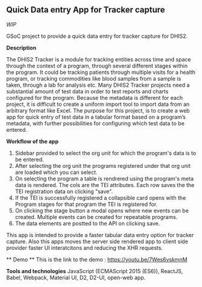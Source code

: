 
## Quick Data entry App for Tracker capture 

*WIP*

GSoC project to provide a quick data entry for tracker capture for DHIS2.

**Description**

The DHIS2 Tracker is a module for tracking entities across time and space through the context of a program, through several different stages within the program. It could be tracking patients through multiple visits for a health program, or tracking commodities like blood samples from a sample is taken, through a lab for analysis etc. Many DHIS2 Tracker projects need a substantial amount of test data in order to test reports and charts configured for the program. Because the metadata is different for each project, it is difficult to create a uniform import tool to import data from an arbitrary format like Excel. The purpose for this project, is to create a web app for quick entry of test data in a tabular format based on a program’s metadata, with further possibilities for configuring which test data to be entered.

**Workflow of the app**

1. Sidebar provided to select the org unit for which the program's data is to be entered.
2. After selecting the org unit the programs registered under that org unit are loaded which you can select.
3. On selecting the program a table is rendrered using the program's meta data is rendered. The cols are the TEI attributes. Each row saves the the TEI registration data on clicking "save". 
4. If the TEI is successfully registered a collapsible card opens with the Program stages for that program the TEI is registered for. 
5. On clicking the stage button a modal opens where new events can be created. Multiple events can be created for repeatable programs. 
6. The data elements are postted to the API on clicking save.

This app is intended to provide a faster tabular data entry option for tracker capture. Also this apps moves the server side rendered app to client side provider faster UI interatcitons and reducing the XHR requests. 

** Demo **
This is the link to the demo : https://youtu.be/7Wes6vskmnM

**Tools and technologies**
JavaScript (ECMAScript 2015 (ES6)), ReactJS, Babel, Webpack, Material UI, D2, D2-UI, open-web app.
